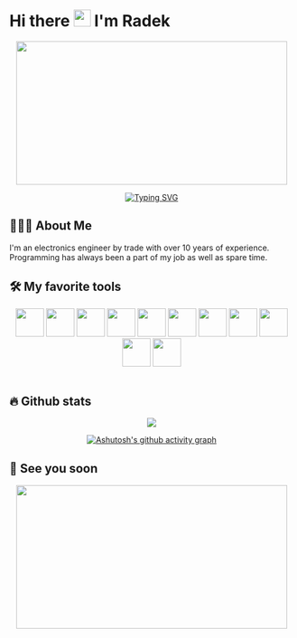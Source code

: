# Hi there <img src="https://user-images.githubusercontent.com/42378118/110234147-e3259600-7f4e-11eb-95be-0c4047144dea.gif" width="30"> I'm Radek

<div align="center">

<img src="https://media.giphy.com/media/pVGsAWjzvXcZW4ZBTE/giphy.gif" width="480" height="254" frameBorder="0"  allowFullScreen></img>

[![Typing SVG](https://readme-typing-svg.herokuapp.com?font=VT323&size=35&center=true&lines=Typescript+Developer)](https://git.io/typing-svg)

</div>

## 👨🏻‍💻 About Me
I'm an electronics engineer by trade with over 10 years of experience. Programming has always been a part of my job as well as spare time.

## 🛠️ My favorite tools

<div align="center">
  <img height=50 src="https://cdn.jsdelivr.net/gh/devicons/devicon/icons/html5/html5-original.svg" />
  <img height=50 src="https://cdn.jsdelivr.net/gh/devicons/devicon/icons/css3/css3-original.svg" />
  <img height=50 src="https://cdn.jsdelivr.net/gh/devicons/devicon/icons/javascript/javascript-original.svg" />
  <img height=50 src="https://cdn.jsdelivr.net/gh/devicons/devicon/icons/c/c-original.svg" />
  <img height=50 src="https://cdn.jsdelivr.net/gh/devicons/devicon/icons/python/python-original.svg" />
  <img height=50 src="https://cdn.jsdelivr.net/gh/devicons/devicon/icons/typescript/typescript-original.svg" />
  <img height=50 src="https://cdn.jsdelivr.net/gh/devicons/devicon/icons/git/git-original.svg" />
  <img height=50 src="https://cdn.jsdelivr.net/gh/devicons/devicon/icons/github/github-original.svg" />
  <img height=50 src="https://cdn.jsdelivr.net/gh/devicons/devicon/icons/figma/figma-original.svg" />
  <img height=50 src="https://cdn.jsdelivr.net/gh/devicons/devicon/icons/arduino/arduino-original-wordmark.svg" />
  <img height=50 src="https://cdn.jsdelivr.net/gh/devicons/devicon/icons/raspberrypi/raspberrypi-original.svg" />
</div>

<br/>

## 🔥 Github stats

<div align="center" width="350px">
  <img align="center" src="https://github-readme-streak-stats.herokuapp.com?center=true&user=suff42&theme=tokyonight&hide_border=true&date_format=j%20M%5B%20Y%5D&fire=DD2727"/>

<br/>

[![Ashutosh's github activity graph](https://activity-graph.herokuapp.com/graph?username=suff42&theme=rogue)](https://github.com/ashutosh00710/github-readme-activity-graph)

</div>

## 👋 See you soon

<p align="center">
<img src="https://media.giphy.com/media/NKEt9elQ5cR68/giphy.gif" width="480" height="254" frameBorder="0"  allowFullScreen></img>
</p>
